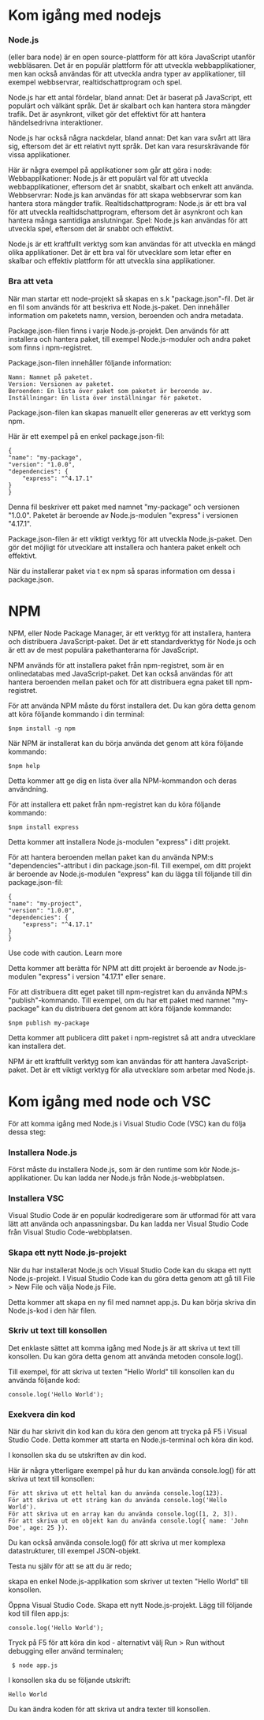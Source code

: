 # Kom igång med nodejs

### Node.js 
(eller bara node) är en open source-plattform för att köra JavaScript utanför webbläsaren. Det är en populär plattform för att utveckla webbapplikationer, men kan också användas för att utveckla andra typer av applikationer, till exempel webbservrar, realtidschattprogram och spel.

Node.js har ett antal fördelar, bland annat:
Det är baserat på JavaScript, ett populärt och välkänt språk.
Det är skalbart och kan hantera stora mängder trafik.
Det är asynkront, vilket gör det effektivt för att hantera händelsedrivna interaktioner.

Node.js har också några nackdelar, bland annat:
Det kan vara svårt att lära sig, eftersom det är ett relativt nytt språk.
Det kan vara resurskrävande för vissa applikationer.

Här är några exempel på applikationer som går att göra i node:
Webbapplikationer: Node.js är ett populärt val för att utveckla webbapplikationer, eftersom det är snabbt, skalbart och enkelt att använda.
Webbservrar: Node.js kan användas för att skapa webbservrar som kan hantera stora mängder trafik.
Realtidschattprogram: Node.js är ett bra val för att utveckla realtidschattprogram, eftersom det är asynkront och kan hantera många samtidiga anslutningar.
Spel: Node.js kan användas för att utveckla spel, eftersom det är snabbt och effektivt.

Node.js är ett kraftfullt verktyg som kan användas för att utveckla en mängd olika applikationer. Det är ett bra val för utvecklare som letar efter en skalbar och effektiv plattform för att utveckla sina applikationer.

### Bra att veta
När man startar ett node-projekt så skapas en s.k "package.json"-fil. Det är en fil som används för att beskriva ett Node.js-paket. Den innehåller information om paketets namn, version, beroenden och andra metadata.

Package.json-filen finns i varje Node.js-projekt. Den används för att installera och hantera paket, till exempel Node.js-moduler och andra paket som finns i npm-registret.

Package.json-filen innehåller följande information:

    Namn: Namnet på paketet.
    Version: Versionen av paketet.
    Beroenden: En lista över paket som paketet är beroende av.
    Inställningar: En lista över inställningar för paketet.

Package.json-filen kan skapas manuellt eller genereras av ett verktyg som npm.

Här är ett exempel på en enkel package.json-fil:
   
    {
    "name": "my-package",
    "version": "1.0.0",
    "dependencies": {
        "express": "^4.17.1"
    }
    }


Denna fil beskriver ett paket med namnet "my-package" och versionen "1.0.0". Paketet är beroende av Node.js-modulen "express" i versionen "4.17.1".

Package.json-filen är ett viktigt verktyg för att utveckla Node.js-paket. Den gör det möjligt för utvecklare att installera och hantera paket enkelt och effektivt.

När du installerar paket via t ex npm så sparas information om dessa i package.json.

# NPM
NPM, eller Node Package Manager, är ett verktyg för att installera, hantera och distribuera JavaScript-paket. Det är ett standardverktyg för Node.js och är ett av de mest populära pakethanterarna för JavaScript.

NPM används för att installera paket från npm-registret, som är en onlinedatabas med JavaScript-paket. Det kan också användas för att hantera beroenden mellan paket och för att distribuera egna paket till npm-registret.

För att använda NPM måste du först installera det. Du kan göra detta genom att köra följande kommando i din terminal:

    $npm install -g npm

När NPM är installerat kan du börja använda det genom att köra följande kommando:

    $npm help

Detta kommer att ge dig en lista över alla NPM-kommandon och deras användning.


För att installera ett paket från npm-registret kan du köra följande kommando:

    $npm install express

Detta kommer att installera Node.js-modulen "express" i ditt projekt.

För att hantera beroenden mellan paket kan du använda NPM:s "dependencies"-attribut i din package.json-fil. Till exempel, om ditt projekt är beroende av Node.js-modulen "express" kan du lägga till följande till din package.json-fil:

    {
    "name": "my-project",
    "version": "1.0.0",
    "dependencies": {
        "express": "^4.17.1"
    }
    }

Use code with caution. Learn more

Detta kommer att berätta för NPM att ditt projekt är beroende av Node.js-modulen "express" i version "4.17.1" eller senare.

För att distribuera ditt eget paket till npm-registret kan du använda NPM:s "publish"-kommando. Till exempel, om du har ett paket med namnet "my-package" kan du distribuera det genom att köra följande kommando:

    $npm publish my-package

Detta kommer att publicera ditt paket i npm-registret så att andra utvecklare kan installera det.

NPM är ett kraftfullt verktyg som kan användas för att hantera JavaScript-paket. Det är ett viktigt verktyg för alla utvecklare som arbetar med Node.js.


# Kom igång med node och VSC
För att komma igång med Node.js i Visual Studio Code (VSC) kan du följa dessa steg:

### Installera Node.js

Först måste du installera Node.js, som är den runtime som kör Node.js-applikationer. Du kan ladda ner Node.js från Node.js-webbplatsen.

### Installera VSC

Visual Studio Code är en populär kodredigerare som är utformad för att vara lätt att använda och anpassningsbar. Du kan ladda ner Visual Studio Code från Visual Studio Code-webbplatsen.

### Skapa ett nytt Node.js-projekt

När du har installerat Node.js och Visual Studio Code kan du skapa ett nytt Node.js-projekt. I Visual Studio Code kan du göra detta genom att gå till File > New File och välja Node.js File.

Detta kommer att skapa en ny fil med namnet app.js. Du kan börja skriva din Node.js-kod i den här filen.

### Skriv ut text till konsollen

Det enklaste sättet att komma igång med Node.js är att skriva ut text till konsollen. Du kan göra detta genom att använda metoden console.log().

Till exempel, för att skriva ut texten "Hello World" till konsollen kan du använda följande kod:

    console.log('Hello World');


### Exekvera din kod

När du har skrivit din kod kan du köra den genom att trycka på F5 i Visual Studio Code. Detta kommer att starta en Node.js-terminal och köra din kod.

I konsollen ska du se utskriften av din kod.

Här är några ytterligare exempel på hur du kan använda console.log() för att skriva ut text till konsollen:

    För att skriva ut ett heltal kan du använda console.log(123).
    För att skriva ut ett sträng kan du använda console.log('Hello World').
    För att skriva ut en array kan du använda console.log([1, 2, 3]).
    För att skriva ut en objekt kan du använda console.log({ name: 'John Doe', age: 25 }).

Du kan också använda console.log() för att skriva ut mer komplexa datastrukturer, till exempel JSON-objekt.

Testa nu själv för att se att du är redo;

skapa en enkel Node.js-applikation som skriver ut texten "Hello World" till konsollen.

Öppna Visual Studio Code.
Skapa ett nytt Node.js-projekt.
Lägg till följande kod till filen app.js:

    console.log('Hello World');

 Tryck på F5 för att köra din kod - alternativt välj Run > Run without debugging eller använd terminalen;
     
     $ node app.js

I konsollen ska du se följande utskrift:

    Hello World

Du kan ändra koden för att skriva ut andra texter till konsollen.